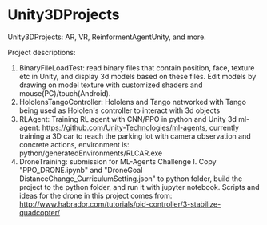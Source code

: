 # Unity3DProjects
Unity3DProjects: AR, VR, ReinformentAgentUnity, and more.

Project descriptions:

1. BinaryFileLoadTest: read binary files that contain position, face, texture etc in 
Unity, and display 3d models based on these files. Edit models by drawing on model 
texture with customized shaders and mouse(PC)/touch(Android).
2. HololensTangoController: Hololens and Tango networked with Tango being used as Hololen's
controller to interact with 3d objects
3. RLAgent: Training RL agent with CNN/PPO in python and Unity 3d ml-agent: https://github.com/Unity-Technologies/ml-agents, currently training a 3D car to reach the 
parking lot with camera observation and concrete actions, environment is: python/generatedEnvironments/RLCAR.exe 
4. DroneTraining: submission for ML-Agents Challenge I. Copy "PPO_DRONE.ipynb" and "DroneGoal
DistanceChange_CurriculumSetting.json" to python folder, build the project to the python folder,
and run it with jupyter notebook. Scripts and ideas for the drone in this project comes from: 
http://www.habrador.com/tutorials/pid-controller/3-stabilize-quadcopter/